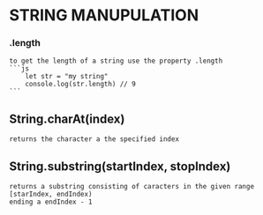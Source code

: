 # STRING MANUPULATION

### .length 
    to get the length of a string use the property .length
    ```js
        let str = "my string"
        console.log(str.length) // 9
    ```
## String.charAt(index)
    returns the character a the specified index

## String.substring(startIndex, stopIndex)
    returns a substring consisting of caracters in the given range [starIndex, endIndex) 
    ending a endIndex - 1

